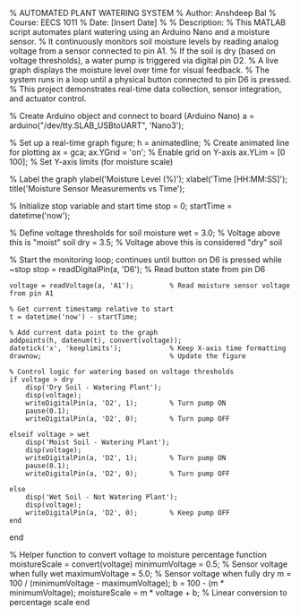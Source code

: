 % AUTOMATED PLANT WATERING SYSTEM
% Author: Anshdeep Bal
% Course: EECS 1011
% Date: [Insert Date]
%
% Description:
% This MATLAB script automates plant watering using an Arduino Nano and a moisture sensor.
% It continuously monitors soil moisture levels by reading analog voltage from a sensor connected to pin A1.
% If the soil is dry (based on voltage thresholds), a water pump is triggered via digital pin D2.
% A live graph displays the moisture level over time for visual feedback.
% The system runs in a loop until a physical button connected to pin D6 is pressed.
% This project demonstrates real-time data collection, sensor integration, and actuator control.

% Create Arduino object and connect to board (Arduino Nano)
a = arduino("/dev/tty.SLAB_USBtoUART", 'Nano3');

% Set up a real-time graph
figure;
h = animatedline;       % Create animated line for plotting
ax = gca;
ax.YGrid = 'on';        % Enable grid on Y-axis
ax.YLim = [0 100];      % Set Y-axis limits (for moisture scale)

% Label the graph
ylabel('Moisture Level (%)');
xlabel('Time [HH:MM:SS]');
title('Moisture Sensor Measurements vs Time');

% Initialize stop variable and start time
stop = 0;
startTime = datetime('now');

% Define voltage thresholds for soil moisture
wet = 3.0;   % Voltage above this is "moist" soil
dry = 3.5;   % Voltage above this is considered "dry" soil

% Start the monitoring loop; continues until button on D6 is pressed
while ~stop
    stop = readDigitalPin(a, 'D6');         % Read button state from pin D6
    
    voltage = readVoltage(a, 'A1');         % Read moisture sensor voltage from pin A1
    
    % Get current timestamp relative to start
    t = datetime('now') - startTime;
    
    % Add current data point to the graph
    addpoints(h, datenum(t), convert(voltage));
    datetick('x', 'keeplimits');            % Keep X-axis time formatting
    drawnow;                                % Update the figure
    
    % Control logic for watering based on voltage thresholds
    if voltage > dry
        disp('Dry Soil - Watering Plant');
        disp(voltage);
        writeDigitalPin(a, 'D2', 1);        % Turn pump ON
        pause(0.1);
        writeDigitalPin(a, 'D2', 0);        % Turn pump OFF
        
    elseif voltage > wet
        disp('Moist Soil - Watering Plant');
        disp(voltage);
        writeDigitalPin(a, 'D2', 1);        % Turn pump ON
        pause(0.1);
        writeDigitalPin(a, 'D2', 0);        % Turn pump OFF
        
    else
        disp('Wet Soil - Not Watering Plant');
        disp(voltage);
        writeDigitalPin(a, 'D2', 0);        % Keep pump OFF
    end
end

% Helper function to convert voltage to moisture percentage
function moistureScale = convert(voltage)
    minimumVoltage = 0.5;                   % Sensor voltage when fully wet
    maximumVoltage = 5.0;                   % Sensor voltage when fully dry
    m = 100 / (minimumVoltage - maximumVoltage);
    b = 100 - (m * minimumVoltage);
    moistureScale = m * voltage + b;        % Linear conversion to percentage scale
end
